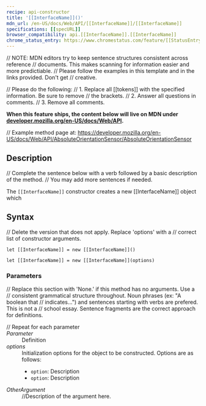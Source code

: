 ```yaml
---
recipe: api-constructor
title: '[[InterfaceName]]()'
mdn_url: /en-US/docs/Web/API/[[InterfaceName]]/[[InterfaceName]]
specifications: [[specURL]]
browser_compatibility: api.[[InterfaceName]].[[InterfaceName]]
chrome_status_entry: https://www.chromestatus.com/feature/[[StatusEntryID]]
---
```


// NOTE: MDN editors try to keep sentence structures consistent across reference
// documents. This makes scanning for information easier and more predictiable.
// Please follow the examples in this template and in the links provided. Don't get
// creative.

// Please do the following:
// 1. Replace all [[tokens]] with the specified information. Be sure to remove
// the brackets.
// 2. Answer all questions in comments.
// 3. Remove all comments.

**When this feature ships, the content below will live on MDN under
[developer.mozilla.org/en-US/docs/Web/API](https://developer.mozilla.org/en-US/docs/Web/API).**

// Example method page at: https://developer.mozilla.org/en-US/docs/Web/API/AbsoluteOrientationSensor/AbsoluteOrientationSensor

## Description

// Complete the sentence below with a verb followed by a basic description of the method.
// You may add more sentences if needed.

The `[[InterfaceName]]` constructor creates a new [[InterfaceName]] object which

## Syntax

// Delete the version that does not apply. Replace 'options' with a
// correct list of constructor arguments.

`let [[InterfaceName]] = new [[InterfaceName]]()`

`let [[InterfaceName]] = new [[InterfaceName]](options)`

### Parameters

// Replace this section with 'None.' if this method has no arguments. Use a
// consistent grammatical structure throughout. Noun phrases (ex: "A boolean that
// indicates...") and sentences starting with verbs are prefered. This is not a
// school essay. Sentence fragments are the correct approach for definitions.

<dl>
  // Repeat for each parameter
  <dt><em>Parameter</em></dt>
  <dd>Definition</dd>
  <dt><em>options</em></dt>
  <dd>Initialization options for the object to be constructed. Options are as follows:
    <ul>
      <li><code>option</code>: Description</li>
      <li><code>option</code>: Description</li>
    </ul>
  </dd>
  <dt><em>OtherArgument</em></dt>
  <dd>//Description of the argument here.</dd>
</dl>
